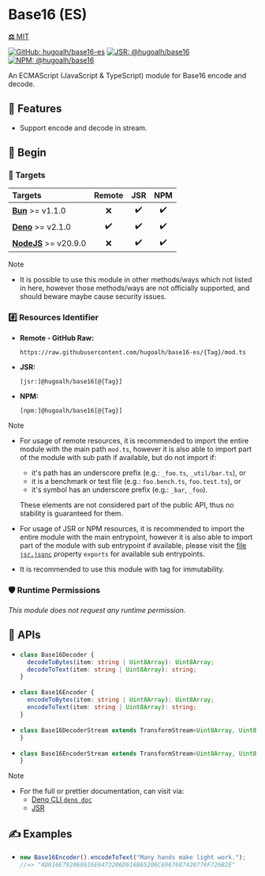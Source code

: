# Base16 (ES)

[**⚖️** MIT](./LICENSE.md)

[![GitHub: hugoalh/base16-es](https://img.shields.io/github/v/release/hugoalh/base16-es?label=hugoalh/base16-es&labelColor=181717&logo=github&logoColor=ffffff&sort=semver&style=flat "GitHub: hugoalh/base16-es")](https://github.com/hugoalh/base16-es)
[![JSR: @hugoalh/base16](https://img.shields.io/jsr/v/@hugoalh/base16?label=@hugoalh/base16&labelColor=F7DF1E&logo=jsr&logoColor=000000&style=flat "JSR: @hugoalh/base16")](https://jsr.io/@hugoalh/base16)
[![NPM: @hugoalh/base16](https://img.shields.io/npm/v/@hugoalh/base16?label=@hugoalh/base16&labelColor=CB3837&logo=npm&logoColor=ffffff&style=flat "NPM: @hugoalh/base16")](https://www.npmjs.com/package/@hugoalh/base16)

An ECMAScript (JavaScript & TypeScript) module for Base16 encode and decode.

## 🌟 Features

- Support encode and decode in stream.

## 🔰 Begin

### 🎯 Targets

| **Targets** | **Remote** | **JSR** | **NPM** |
|:--|:-:|:-:|:-:|
| **[Bun](https://bun.sh/)** >= v1.1.0 | ❌ | ✔️ | ✔️ |
| **[Deno](https://deno.land/)** >= v2.1.0 | ✔️ | ✔️ | ✔️ |
| **[NodeJS](https://nodejs.org/)** >= v20.9.0 | ❌ | ✔️ | ✔️ |

> [!NOTE]
> - It is possible to use this module in other methods/ways which not listed in here, however those methods/ways are not officially supported, and should beware maybe cause security issues.

### #️⃣ Resources Identifier

- **Remote - GitHub Raw:**
  ```
  https://raw.githubusercontent.com/hugoalh/base16-es/{Tag}/mod.ts
  ```
- **JSR:**
  ```
  [jsr:]@hugoalh/base16[@{Tag}]
  ```
- **NPM:**
  ```
  [npm:]@hugoalh/base16[@{Tag}]
  ```

> [!NOTE]
> - For usage of remote resources, it is recommended to import the entire module with the main path `mod.ts`, however it is also able to import part of the module with sub path if available, but do not import if:
>
>   - it's path has an underscore prefix (e.g.: `_foo.ts`, `_util/bar.ts`), or
>   - it is a benchmark or test file (e.g.: `foo.bench.ts`, `foo.test.ts`), or
>   - it's symbol has an underscore prefix (e.g.: `_bar`, `_foo`).
>
>   These elements are not considered part of the public API, thus no stability is guaranteed for them.
> - For usage of JSR or NPM resources, it is recommended to import the entire module with the main entrypoint, however it is also able to import part of the module with sub entrypoint if available, please visit the [file `jsr.jsonc`](./jsr.jsonc) property `exports` for available sub entrypoints.
> - It is recommended to use this module with tag for immutability.

### 🛡️ Runtime Permissions

*This module does not request any runtime permission.*

## 🧩 APIs

- ```ts
  class Base16Decoder {
    decodeToBytes(item: string | Uint8Array): Uint8Array;
    decodeToText(item: string | Uint8Array): string;
  }
  ```
- ```ts
  class Base16Encoder {
    encodeToBytes(item: string | Uint8Array): Uint8Array;
    encodeToText(item: string | Uint8Array): string;
  }
  ```
- ```ts
  class Base16DecoderStream extends TransformStream<Uint8Array, Uint8Array> {
  }
  ```
- ```ts
  class Base16EncoderStream extends TransformStream<Uint8Array, Uint8Array> {
  }
  ```

> [!NOTE]
> - For the full or prettier documentation, can visit via:
>   - [Deno CLI `deno doc`](https://docs.deno.com/runtime/reference/cli/documentation_generator/)
>   - [JSR](https://jsr.io/@hugoalh/base16)

## ✍️ Examples

- ```ts
  new Base16Encoder().encodeToText("Many hands make light work.");
  //=> "4D616E792068616E6473206D616B65206C6967687420776F726B2E"
  ```
